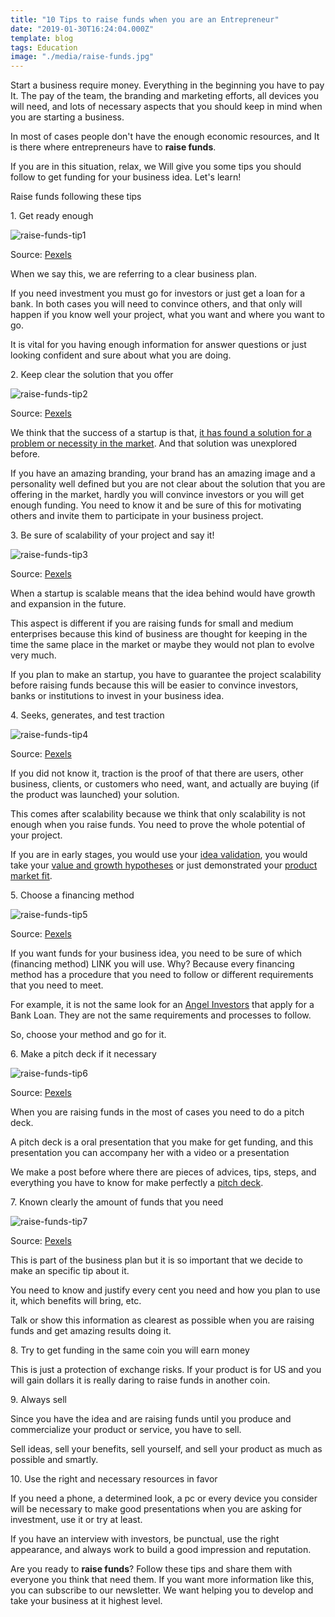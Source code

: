 ```yaml
---
title: "10 Tips to raise funds when you are an Entrepreneur"
date: "2019-01-30T16:24:04.000Z"
template: blog
tags: Education
image: "./media/raise-funds.jpg"
---
```



Start a business require money. Everything in the beginning you have to pay It. The pay of the team, the branding and marketing efforts, all devices you will need, and lots of necessary aspects that you should keep in mind when you are starting a business. 

In most of cases people don't have the enough economic resources, and It is there where entrepreneurs have to **raise funds**. 

If you are in this situation, relax, we Will give you some tips you should follow to get funding for your business idea. Let's learn!


<title-2>Raise funds following these tips</title-2>

<title-3>1. Get ready enough </title-3>

![raise-funds-tip1](./media/raise-funds-tip1.jpg)

Source: [Pexels](https://www.pexels.com/)

When we say this, we are referring to a clear business plan. 

If you need investment you must go for investors or just get a loan for a bank. In both cases you will need to convince others, and that only will happen if you know well your project, what you want and where you want to go. 

It is vital for you having enough information for answer questions or just looking confident and sure about what you are doing.

<title-3>2. Keep clear the solution that you offer</title-3>

![raise-funds-tip2](./media/raise-funds-tip2.jpg)

Source: [Pexels](https://www.pexels.com/)

We think that the success of a startup is that, [it has found a solution for a problem or necessity in the market](https://cobuildlab.com/blog/make-the-perfect-pitch-deck-and-convince-investors-easily/). And that solution was unexplored before. 

If you have an amazing branding, your brand has an amazing image and a personality well defined but you are not clear about the solution that you are offering in the market, hardly you will convince investors or you will get enough funding. You need to know it and be sure of this for motivating others and invite them to participate in your business project.

<title-3>3. Be sure of scalability of your project and say it!</title-3>

![raise-funds-tip3](./media/raise-funds-tip3.jpg)

Source: [Pexels](https://www.pexels.com/)


When a startup is scalable means that the idea behind would have growth and expansion in the future. 

This aspect is different if you are raising funds for small and medium enterprises because this kind of business are thought for keeping in the time the same place in the market or maybe they would not plan to evolve very much. 

If you plan to make an startup, you have to guarantee the project scalability before raising funds because this will be easier to convince investors, banks or institutions to invest in your business idea.

<title-3>4. Seeks, generates, and test traction</title-3>

![raise-funds-tip4](./media/raise-funds-tip4.jpg)

Source: [Pexels](https://www.pexels.com/)

If you did not know it, traction is the proof of that there are users, other business, clients, or customers who need, want, and actually are buying (if the product was launched) your solution. 

This comes after scalability because we think that only scalability is not enough when you raise funds. You need to prove the whole potential of your project. 

If you are in early stages, you would use your [idea validation](https://cobuildlab.com/blog/validating-your-idea-the-first-step-to-create-your-startup/), you would take your [value and growth hypotheses](https://cobuildlab.com/blog/value-hypothesis-and-growth-hypothesis/) or just demonstrated your [product market fit](https://cobuildlab.com/blog/achieving-product-market-fit-in-your-software-product/).

<title-3>5. Choose a financing method</title-3>

![raise-funds-tip5](./media/raise-funds-tip5.jpg)

Source: [Pexels](https://www.pexels.com/)

If you want funds for your business idea, you need to be sure of which (financing method) LINK you will use. Why? Because every financing method has a procedure that you need to follow or different requirements that you need to meet. 

For example, it is not the same look for an [Angel Investors](https://www.investopedia.com/terms/a/angelinvestor.asp) that apply for a Bank Loan. They are not the same requirements and processes to follow. 

So, choose your method and go for it.

<title-3>6. Make a pitch deck if it necessary</title-3>

![raise-funds-tip6](./media/raise-funds-tip6.jpg)

Source: [Pexels](https://www.pexels.com/)

When you are raising funds in the most of cases you need to do a pitch deck. 

A pitch deck is a oral presentation that you make for get funding, and this presentation you can accompany her with a video or a presentation

We make a post before where there are pieces of advices, tips, steps, and everything you have to know for make perfectly a [pitch deck](https://cobuildlab.com/blog/make-the-perfect-pitch-deck-and-convince-investors-easily/). 

<title-3>7. Known clearly the amount of funds that you need</title-3>

![raise-funds-tip7](./media/raise-funds-tip7.jpg)

Source: [Pexels](https://www.pexels.com/)

This is part of the business plan but it is so important that we decide to make an specific tip about it. 

You need to know and justify every cent you need and how you plan to use it, which benefits will bring, etc. 

Talk or show this information as clearest as possible when you are raising funds and get amazing results doing it.

<title-3>8. Try to get funding in the same coin you will earn money</title-3>

This is just a protection of exchange risks. If your product is for US and you will gain dollars it is really daring to raise funds in another coin.

<title-3>9. Always sell</title-3>

Since you have the idea and are raising funds until you produce and commercialize your product or service, you have to sell. 

Sell ideas, sell your benefits, sell yourself, and sell your product as much as possible and smartly. 

<title-3>10. Use the right and necessary resources in favor</title-3>

If you need a phone, a determined look, a pc or every device you consider will be necessary to make good presentations when you are asking for investment, use it or try at least. 

If you have an interview with investors, be punctual, use the right appearance, and always work to build a good impression and reputation. 

Are you ready to **raise funds**? Follow these tips and share them with everyone you think that need them. If you want more information like this, you can subscribe to our newsletter. We want helping you to develop and take your business at it highest level.

